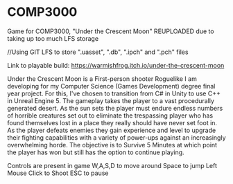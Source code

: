 # COMP3000
Game for COMP3000, "Under the Crescent Moon"
REUPLOADED due to taking up too much LFS storage

//Using GIT LFS to store ".uasset", ".db", ".ipch" and ".pch" files

Link to playable build:
https://warmishfrog.itch.io/under-the-crescent-moon

Under the Crescent Moon is a First-person shooter Roguelike I am developing for my Computer Science (Games Development) degree final year project. For this, I've chosen to transition from C# in Unity to use C++ in Unreal Engine 5. 
The gameplay takes the player to a vast procedurally generated desert. As the sun sets the player must endure endless numbers of horrible creatures set out to eliminate the trespassing player who has found themselves lost in a place they really should have never set foot in. 
As the player defeats enemies they gain experience and level to upgrade their fighting capabilities with a variety of power-ups against an increasingly overwhelming horde.
The objective is to Survive 5 Minutes at which point the player has won but still has the option to continue playing. 

Controls are present in game 
W,A,S,D to move around
Space to jump
Left Mouse Click to Shoot
ESC to pause
